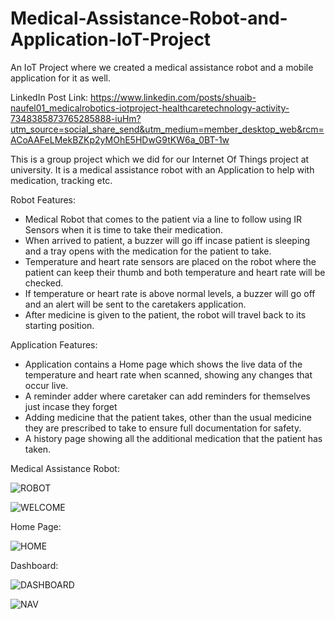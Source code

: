 # Medical-Assistance-Robot-and-Application-IoT-Project

An IoT Project where we created a medical assistance robot and a mobile application for it as well.

LinkedIn Post Link: https://www.linkedin.com/posts/shuaib-naufel01_medicalrobotics-iotproject-healthcaretechnology-activity-7348385873765285888-iuHm?utm_source=social_share_send&utm_medium=member_desktop_web&rcm=ACoAAFeLMekBZKp2yMOhE5HDwG9tKW6a_0BT-1w

This is a group project which we did for our Internet Of Things project at university. It is a medical assistance robot with
an Application to help with medication, tracking etc.

Robot Features:

- Medical Robot that comes to the patient via a line to follow using IR Sensors when it is time to take their medication.
- When arrived to patient, a buzzer will go iff incase patient is sleeping and a tray opens with the medication for the patient to take.
- Temperature and heart rate sensors are placed on the robot where the patient can keep their thumb and both temperature and
  heart rate will be checked.
- If temperature or heart rate is above normal levels, a buzzer will go off and an alert will be sent to the caretakers application.
- After medicine is given to the patient, the robot will travel back to its starting position.

Application Features:

- Application contains a Home page which shows the live data of the temperature and heart rate when scanned, showing any changes that occur
  live.
- A reminder adder where caretaker can add reminders for themselves just incase they forget
- Adding medicine that the patient takes, other than the usual medicine they are prescribed to take to ensure full documentation for safety.
- A history page showing all the additional medication that the patient has taken.

Medical Assistance Robot:

![ROBOT](Images/robot.jpeg)

![WELCOME](Images/MedicalWelcome.png)

Home Page:

![HOME](Images/MedicalHome.png)

Dashboard:

![DASHBOARD](Images/MedicalDashboard.png)

![NAV](Images/nav.png)
